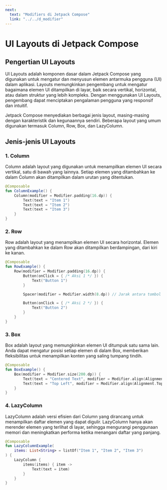 ```yaml
---
next:
  text: "Modifiers di Jetpack Compose"
  link: "../../d_modifier"
---
```


# UI Layouts di Jetpack Compose

## Pengertian UI Layouts

UI Layouts adalah komponen dasar dalam Jetpack Compose yang digunakan untuk mengatur dan menyusun elemen antarmuka pengguna (UI) dalam aplikasi. Layouts memungkinkan pengembang untuk mengatur bagaimana elemen UI ditampilkan di layar, baik secara vertikal, horizontal, atau dalam struktur yang lebih kompleks. Dengan menggunakan UI Layouts, pengembang dapat menciptakan pengalaman pengguna yang responsif dan intuitif.

Jetpack Compose menyediakan berbagai jenis layout, masing-masing dengan karakteristik dan kegunaannya sendiri. Beberapa layout yang umum digunakan termasuk Column, Row, Box, dan LazyColumn.

## Jenis-jenis UI Layouts

### 1. Column

Column adalah layout yang digunakan untuk menampilkan elemen UI secara vertikal, satu di bawah yang lainnya. Setiap elemen yang ditambahkan ke dalam Column akan ditampilkan dalam urutan yang ditentukan.

```kotlin
@Composable
fun ColumnExample() {
    Column(modifier = Modifier.padding(16.dp)) {
        Text(text = "Item 1")
        Text(text = "Item 2")
        Text(text = "Item 3")
    }
}
```

### 2. Row

Row adalah layout yang menampilkan elemen UI secara horizontal. Elemen yang ditambahkan ke dalam Row akan ditampilkan berdampingan, dari kiri ke kanan.

```kotlin
@Composable
fun RowExample() {
    Row(modifier = Modifier.padding(16.dp)) {
        Button(onClick = { /* Aksi 1 */ }) {
            Text("Button 1")
        }

        Spacer(modifier = Modifier.width(8.dp)) // Jarak antara tombol

        Button(onClick = { /* Aksi 2 */ }) {
            Text("Button 2")
        }
    }
}
```

### 3. Box

Box adalah layout yang memungkinkan elemen UI ditumpuk satu sama lain. Anda dapat mengatur posisi setiap elemen di dalam Box, memberikan fleksibilitas untuk menampilkan konten yang saling tumpang tindih.

```kotlin
@Composable
fun BoxExample() {
    Box(modifier = Modifier.size(200.dp)) {
        Text(text = "Centered Text", modifier = Modifier.align(Alignment.Center))
        Text(text = "Top Left", modifier = Modifier.align(Alignment.TopStart))
    }
}
```

### 4. LazyColumn

LazyColumn adalah versi efisien dari Column yang dirancang untuk menampilkan daftar elemen yang dapat digulir. LazyColumn hanya akan merender elemen yang terlihat di layar, sehingga mengurangi penggunaan memori dan meningkatkan performa ketika menangani daftar yang panjang.

```kotlin
@Composable
fun LazyColumnExample(
    items: List<String> = listOf("Item 1", "Item 2", "Item 3")
) {
    LazyColumn {
        items(items) { item ->
            Text(text = item)
        }
    }
}
```
